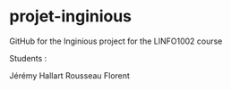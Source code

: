 # projet-inginious

GitHub for the Inginious project for the LINFO1002 course

Students :

Jérémy Hallart
Rousseau Florent
